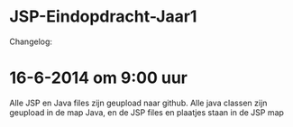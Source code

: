 JSP-Eindopdracht-Jaar1
======================

Changelog:

16-6-2014 om 9:00 uur
======================

Alle JSP en Java files zijn geupload naar github. Alle java classen zijn geupload in de map Java, en de JSP files en plaatjes
staan in de JSP map
